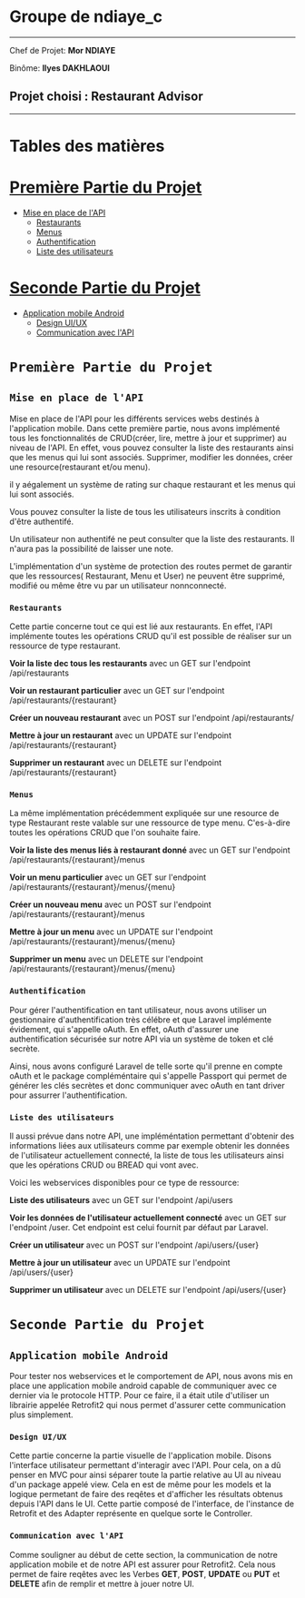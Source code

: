 # Groupe de ndiaye_c
--------------------

Chef de Projet: **Mor NDIAYE**

Binôme: **Ilyes DAKHLAOUI**

## Projet choisi : Restaurant Advisor
------------------------------------

# Tables des matières

# [Première Partie du Projet](#première-partie-du-projet)

 - [Mise en place de l'API](#mise-en-place-de-l'API)
	- [Restaurants](#restaurants)
	- [Menus](#menus)
	- [Authentification](#authentification)
	- [Liste des utilisateurs](#liste-des-utilisateurs)
	

# [Seconde Partie du Projet](#seconde-partie-du-projet)

- [Application mobile Android](#application-mobile-android)
	- [Design UI/UX](#design-uiux)
	- [Communication avec l'API](#communication-avec-lapi)

# `Première Partie du Projet`

## `Mise en place de l'API`

Mise en place de l'API pour les différents services webs destinés à l'application mobile.
Dans cette première partie, nous avons implémenté tous les fonctionnalités de CRUD(créer, lire, mettre à jour et supprimer) au niveau de l'API. En effet, vous pouvez consulter la liste des restaurants ainsi que les menus qui lui sont associés. Supprimer, modifier les données, créer une resource(restaurant et/ou menu).

il y aégalement un système de rating sur chaque restaurant et les menus qui lui sont associés.


Vous pouvez consulter la liste de tous les utilisateurs inscrits à condition d'être authentifé.

Un utilisateur non authentifé ne peut consulter que la liste des restaurants. Il n'aura pas la possibilité de laisser une note.

L'implémentation d'un système de protection des routes permet de garantir que les ressources( Restaurant, Menu et User) ne peuvent être supprimé, modifié ou même être vu
par un utilisateur nonnconnecté.

### `Restaurants`

Cette partie concerne tout ce qui est lié aux restaurants. En effet, l'API implémente toutes les opérations CRUD qu'il est possible de réaliser sur un ressource de type restaurant.

**Voir la liste dec tous les restaurants** avec un GET sur l'endpoint  /api/restaurants

**Voir un restaurant particulier** avec un GET sur l'endpoint /api/restaurants/{restaurant}

**Créer un nouveau restaurant** avec un POST sur l'endpoint /api/restaurants/

**Mettre à jour un restaurant** avec un UPDATE sur l'endpoint /api/restaurants/{restaurant}

**Supprimer un restaurant** avec un DELETE sur l'endpoint /api/restaurants/{restaurant}

### `Menus`

La même implémentation précédemment expliquée sur une resource de type Restaurant reste valable sur une ressource de type menu. C'es-à-dire toutes les opérations CRUD que l'on souhaite faire.

**Voir la liste des menus liés à restaurant donné** avec un GET sur l'endpoint  /api/restaurants/{restaurant}/menus

**Voir un menu particulier** avec un GET sur l'endpoint /api/restaurants/{restaurant}/menus/{menu}

**Créer un nouveau menu** avec un POST sur l'endpoint /api/restaurants/{restaurant}/menus

**Mettre à jour un menu** avec un UPDATE sur l'endpoint /api/restaurants/{restaurant}/menus/{menu}

**Supprimer un menu** avec un DELETE sur l'endpoint /api/restaurants/{restaurant}/menus/{menu}


### `Authentification`

Pour gérer l'authentification en tant utilisateur, nous avons utiliser un gestionnaire d'authentification très célébre et que Laravel implémente évidement, qui s'appelle oAuth.
En effet, oAuth d'assurer une authentification sécurisée sur notre API via un système de token et clé secrète.

Ainsi, nous avons configuré Laravel de telle sorte qu'il prenne en compte oAuth et le package compléméntaire qui s'appelle Passport qui permet de générer les clés secrètes et donc communiquer avec oAuth en tant driver pour assurrer l'authentification.  

### `Liste des utilisateurs`

Il aussi prévue dans notre API, une impléméntation permettant d'obtenir des informations liées aux utilisateurs comme par exemple obtenir les données de l'utilisateur actuellement connecté, la liste de tous les utilisateurs ainsi que les opérations CRUD ou BREAD qui vont avec.

Voici les webservices disponibles pour ce type de ressource:

**Liste des utilisateurs** avec un GET sur l'endpoint /api/users

**Voir les données de l'utilisateur actuellement connecté** avec un GET sur l'endpoint /user. Cet endpoint est celui fournit par défaut par Laravel.

**Créer un utilisateur** avec un POST sur l'endpoint /api/users/{user}

**Mettre à jour un utilisateur** avec un UPDATE sur l'endpoint /api/users/{user}

**Supprimer un utilisateur** avec un DELETE sur l'endpoint /api/users/{user}



# `Seconde Partie du Projet`

## `Application mobile Android`

Pour tester nos webservices et le comportement de API, nous avons mis en place une application mobile android capable de communiquer avec ce dernier via le protocole HTTP.
Pour ce faire, il a était utile d'utiliser un librairie appelée Retrofit2 qui nous permet d'assurer cette communication plus simplement.

### `Design UI/UX`

Cette partie concerne la partie visuelle de l'application mobile. Disons l'interface utilisateur permettant d'interagir avec l'API.
Pour cela, on a dû penser en MVC pour ainsi séparer toute la partie relative au UI au niveau d'un package appelé view. Cela en est de même pour les models et la logique permetant de faire des reqêtes et 
d'afficher les résultats obtenus depuis l'API dans le UI. Cette partie composé de l'interface, de l'instance de Retrofit et des Adapter représente en quelque sorte le Controller.

### `Communication avec l'API`

Comme souligner au début de cette section, la communication de notre application mobile et de notre API est assurer pour Retrofit2. Cela nous permet de faire reqêtes avec
les Verbes **GET**, **POST**, **UPDATE** ou **PUT** et **DELETE** afin de remplir et mettre à jouer notre UI.

